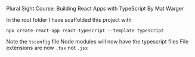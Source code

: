 Plural Sight Course:
Building React Apps with TypeScript By Mat Warger

In the root folder I have scaffolded this project with

`npx create-react-app react-typescript --template typescript`

Note the `tsconfig` file
Node modules will now have the typescript files
File extensions are now `.tsx` not `.jsx`
